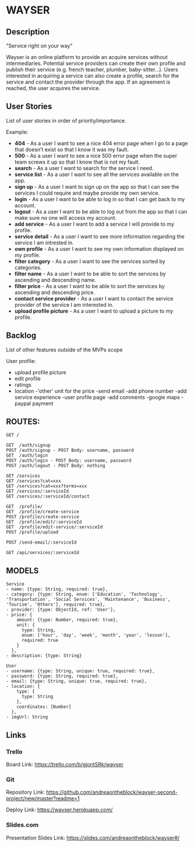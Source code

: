 # WAYSER

## Description
"Service right on your way"

Wayser is an online platform to provide an acquire services without intermediaries. Potential service providers can create their own profile and publish their service (e.g. french teacher, plumber, baby-sitter...). Users interested in acquiring a  service can also create a profile, search for the service and contact the provider through the app. If an agreement is reached, the user acquires the service.

## User Stories

List of user stories in order of priority/importance.

Example:
- **404** - As a user I want to see a nice 404 error page when I go to a page that doesn’t exist so that I know it was my fault. 
- **500** - As a user I want to see a nice 500 error page when the super team screws it up so that I know that is not my fault.
- **search** - As a user I want to search for the service I need.
- **service list** - As a user I want to see all the services available on the app.
- **sign up** - As a user I want to sign up on the app so that I can see the services I could require and maybe provide my own service.
- **login** - As a user I want to be able to log in so that I can get back to my account.
- **logout** - As a user I want to be able to log out from the app so that I can make sure no one will access my account.
- **add service** - As a user I want to add a service I will provide to my profile.
- **service detail** - As a user I want to see more information regarding the service I am intrested in.
- **own profile** - As a user I want to see my own information displayed on my profile.
- **filter category** - As a user I want to see the services sorted by categories.
- **filter name** - As a user I want to be able to sort the services by ascending and descending name.
- **filter price** - As a user I want to be able to sort the services by ascending and descending price.
- **contact service provider** - As a user I want to contact the service provider of the service I am interested in.
- **upload profile picture** - As a user I want to upload a picture to my profile.


## Backlog

List of other features outside of the MVPs scope

User profile:
- upload profile picture
- edit profile
- ratings
- location
-'other' unit for the price
-send email
-add phone number
-add service experience
-user profile page
-add comments
-google maps
-paypal payment


## ROUTES:
```
GET / 

GET  /auth/signup
POST /auth/signup - POST Body: username, password
GET  /auth/login
POST /auth/login - POST Body: username, password
POST /auth/logout - POST Body: nothing

GET /services
GET /services?cat=xxx
GET /services?cat=xxx?terms=xxx
GET /services/:serviceId
GET /services/:serviceId/contact

GET  /profile/
GET  /profile/create-service
POST /profile/create-service
GET  /profile/edit/:serviceId
GET  /profile/edit-service/:serviceId
POST /profile/upload

POST /send-email/:serviceId

GET /api/services/:serviceId

```

## MODELS

```
Service
- name: {type: String, required: true},
- category: {type: String, enum: ['Education', 'Technology', 'Transportation', 'Social Services', 'Maintenance', 'Business', 'Tourism', 'Others'], required: true},
- provider: {type: ObjectId, ref: 'User'},
- price: {
    amount: {type: Number, required: true},
    unit: {
      type: String,
      enum: ['hour', 'day', 'week', 'month', 'year', 'lesson'],
      required: true
    }
  },
- description: {type: String}
```    

```
User
- username: {type: String, unique: true, required: true},
- password: {type: String, required: true},
- email: {type: String, unique: true, required: true},
- location: {
    type: {
      type: String
    },
    coordinates: [Number]
  },
- imgUrl: String
```


## Links

### Trello

Board Link:
https://trello.com/b/gjontSRk/wayser

### Git

Repository Link:
https://github.com/andreaontheblock/wayser-second-project/new/master?readme=1

Deploy Link:
https://wayser.herokuapp.com/

### Slides.com

Presentation Slides Link:
https://slides.com/andreaontheblock/wayser#/
